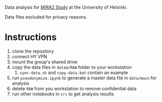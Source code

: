 Data analysis for [MIRA2 Study](https://blogs.helsinki.fi/kasvisruokavaliot-ja-lapsi/) at the University of Helsinki.

Data files excluded for privacy reasons.


# Instructions
1. clone the repository
1. connect HY VPN
1. mount the group's shared drive
1. copy the data files in `dataä/RAW` folder to your workstation
    1. `sync-data.sh` and `copy-data.bat` contain an example
1. run `pseudonymize.ipynb` to generate a master data file in `data/main` for analysis
1. delete `RAW` from you workstation to remove confidential data
1. run other notebooks in `src` to get analysis results